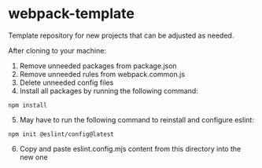 # webpack-template

Template repository for new projects that can be adjusted as needed.

After cloning to your machine:

1. Remove unneeded packages from package.json
2. Remove unneeded rules from webpack.common.js
3. Delete unneeded config files
4. Install all packages by running the following command:

```
npm install
```

5. May have to run the following command to reinstall and configure eslint:

```
npm init @eslint/config@latest
```

6. Copy and paste eslint.config.mjs content from this directory into the new one
